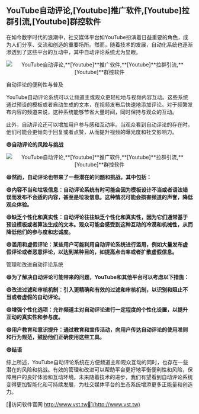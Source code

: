 ## **YouTube自动评论,**[Youtube]**推广软件,**[Youtube]**拉群引流,**[Youtube]**群控软件**

在如今数字时代的浪潮中，社交媒体平台如YouTube扮演着日益重要的角色，成为人们分享、交流和创造的重要场所。然而，随着技术的发展，自动化系统也逐渐渗透到了这些平台的互动中，其中自动评论系统尤为显眼。

 <center><img src="https://vst.tw/MP4/tuiguang/png/0.png" alt="YouTube自动评论,**[Youtube]**推广软件,**[Youtube]**拉群引流,**[Youtube]**群控软件"></center>

自动评论的便利性与普及

YouTube自动评论系统可以让频道主或观众更轻松地与视频内容互动。这些系统通过预设的模板或者自动生成的文本，在视频发布后快速地添加评论。对于频繁发布内容的频道来说，这种系统能够节省大量时间，同时保持与观众的互动。

此外，自动评论还可以增加用户参与感和互动率。当观众看到自动评论的存在时，他们可能会更倾向于回复或者点赞，从而提升视频的曝光度和社交影响力。

**😄自动评论的风险与挑战**

 <center><img src="https://vst.tw/MP4/tuiguang/png/3.png" alt="YouTube自动评论,**[Youtube]**推广软件,**[Youtube]**拉群引流,**[Youtube]**群控软件"></center>

**😄然而，自动评论也带来了一些潜在的问题和挑战，其中包括：**

**😄内容不当和垃圾信息：自动评论系统有时可能会因为模板设计不当或者语法错误而发布不合适的内容，甚至是垃圾信息。这种情况可能会损害频道的声誉，降低观众体验。**

**😄缺乏个性化和真实性：自动评论往往缺乏个性化和真实性，因为它们通常基于预设模板或者算法生成的文本。观众可能会感受到这种互动的冷漠和机械性，从而降低他们的参与度和忠诚度。**

**😄滥用和虚假评论：某些用户可能利用自动评论系统进行滥用，例如大量发布虚假评论或者恶意评论，以达到某种目的，如提高点击率或者扩散虚假信息。**

管理和改进自动评论系统

**😄为了解决自动评论可能带来的问题，YouTube和其他平台可以考虑以下措施：**

**😄改进过滤和审核机制：引入更精确和有效的过滤和审核机制，以识别和阻止不当或者虚假的自动评论。**

**😄增强个性化选项：允许频道主对自动评论进行一定程度的个性化设置，以提升互动的真实性和参与度。**

**😄用户教育和意识提升：通过教育和宣传活动，向用户传达自动评论的使用准则和行为规范，鼓励他们正确使用这些工具。**

**😄结语**

综上所述，YouTube自动评论系统在方便频道主和观众互动的同时，也存在一些潜在的风险和挑战。有效的管理和改进可以帮助平台更好地平衡便利性和风险，保障用户的良好体验和互动环境。未来随着技术的进步，我们有望看到自动评论系统变得更加智能化和可持续发展，为社交媒体平台的生态系统增添更多正能量和创造力。


[👻访问软件官网 http://www.vst.tw👻](http://www.vst.tw)
